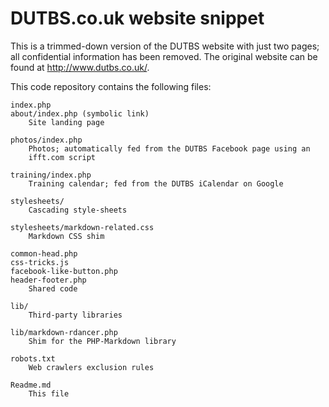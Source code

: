 # DUTBS.co.uk website snippet

This is a trimmed-down version of the DUTBS website with just two pages; all
confidential information has been removed.  The original website can be found
at <http://www.dutbs.co.uk/>.


This code repository contains the following files:


    index.php
    about/index.php (symbolic link)
	    Site landing page

    photos/index.php
	    Photos; automatically fed from the DUTBS Facebook page using an
	    ifft.com script

    training/index.php
	    Training calendar; fed from the DUTBS iCalendar on Google

    stylesheets/
	    Cascading style-sheets

    stylesheets/markdown-related.css
	    Markdown CSS shim

    common-head.php
    css-tricks.js
    facebook-like-button.php
    header-footer.php
	    Shared code

    lib/
	    Third-party libraries

    lib/markdown-rdancer.php
	    Shim for the PHP-Markdown library

    robots.txt
	    Web crawlers exclusion rules

    Readme.md
	    This file
